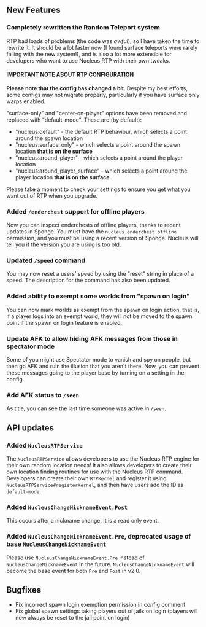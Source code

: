 ## New Features

### Completely rewritten the Random Teleport system

RTP had loads of problems (the code was _awful_), so I have taken the time to rewrite it. It should be a lot faster now (I found surface teleports 
were rarely failing with the new system!), and is also a lot more extensible for developers who want to use Nucleus RTP with their own tweaks.

#### IMPORTANT NOTE ABOUT RTP CONFIGURATION

**Please note that the config has changed a bit**. Despite my best efforts, some configs may not migrate properly, particularly if you have
surface only warps enabled.

"surface-only" and "center-on-player" options have been removed and replaced with "default-mode". These are (by default):

* "nucleus:default" - the default RTP behaviour, which selects a point around the spawn location
* "nucleus:surface_only" - which selects a point around the spawn location **that is on the surface**
* "nucleus:around_player" - which selects a point around the player location
* "nucleus:around_player_surface" - which selects a point around the player location **that is on the surface**

Please take a moment to check your settings to ensure you get what you want out of RTP when you upgrade.

### Added `/enderchest` support for offline players

Now you can inspect enderchests of offline players, thanks to recent updates in Sponge. You must have the `nucleus.enderchest.offline`
permission, and you must be using a recent version of Sponge. Nucleus will tell you if the version you are using is too old.

### Updated `/speed` command

You may now reset a users' speed by using the "reset" string in place of a speed. The description for the command
has also been updated.

### Added ability to exempt some worlds from "spawn on login"

You can now mark worlds as exempt from the spawn on login action, that is, if a player logs into an exempt world, 
they will not be moved to the spawn point if the spawn on login feature is enabled.  

### Update AFK to allow hiding AFK messages from those in spectator mode

Some of you might use Spectator mode to vanish and spy on people, but then go AFK and ruin the illusion that you aren't there.
Now, you can prevent these messages going to the player base by turning on a setting in the config.

### Add AFK status to `/seen`

As title, you can see the last time someone was active in `/seen`.

## API updates

### Added `NucleusRTPService`

The `NucleusRTPService` allows developers to use the Nucleus RTP engine for their own random location needs! It also
allows developers to create their own location finding routines for use with the Nucleus RTP command. Developers can
create their own `RTPKernel` and register it using `NucleusRTPService#registerKernel`, and then have users add the ID
as `default-mode`.

### Added `NucleusChangeNicknameEvent.Post`

This occurs after a nickname change. It is a read only event.

### Added `NucleusChangeNicknameEvent.Pre`, deprecated usage of base `NucleusChangeNicknameEvent`

Please use `NucleusChangeNicknameEvent.Pre` instead of `NucleusChangeNicknameEvent` in the future.
`NucleusChangeNicknameEvent` will become the base event for both `Pre` and `Post` in v2.0.

## Bugfixes

* Fix incorrect spawn login exemption permission in config comment
* Fix global spawn settings taking players out of jails on login (players will now always be reset to the jail point on login)